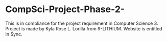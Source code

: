 # CompSci-Project-Phase-2-
This is in compliance for the project requirement in Computer Science 3. Project is made by Kyla Rose L. Lorilla from 9-LITHIUM. Website is entitled In Sync.
